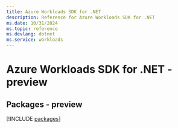 ```yaml
---
title: Azure Workloads SDK for .NET
description: Reference for Azure Workloads SDK for .NET
ms.date: 10/31/2024
ms.topic: reference
ms.devlang: dotnet
ms.service: workloads
---
```

# Azure Workloads SDK for .NET - preview
## Packages - preview
[!INCLUDE [packages](workloads-index.md)]